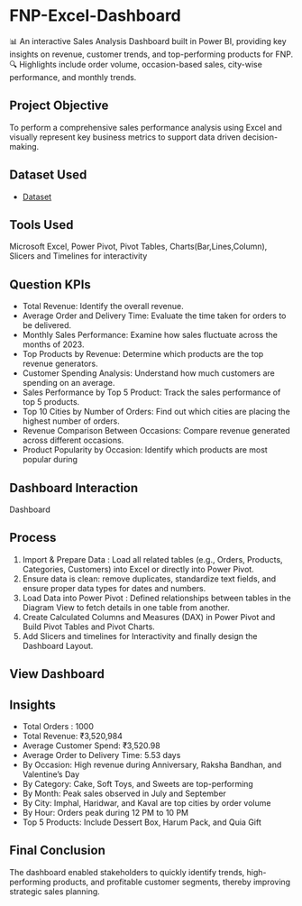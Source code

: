# FNP-Excel-Dashboard
📊 An interactive Sales Analysis Dashboard built in Power BI, providing key insights on revenue, customer trends, and top-performing products for FNP.  🔍 Highlights include order volume, occasion-based sales, city-wise performance, and monthly trends.
## Project Objective
To perform a comprehensive sales performance analysis using Excel and visually represent key business metrics to support data driven decision-making.

## Dataset Used
- <a href="https://github.com/divyakm09/FNP-Excel-Dashboard/blob/main/Book2.xlsx"> Dataset </a>

## Tools Used
Microsoft Excel, Power Pivot, Pivot Tables, Charts(Bar,Lines,Column), Slicers and Timelines for interactivity

## Question KPIs
- Total Revenue: Identify the overall revenue.
- Average Order and Delivery Time: Evaluate the time taken for orders to be delivered.
- Monthly Sales Performance: Examine how sales fluctuate across the months of 2023.
- Top Products by Revenue: Determine which products are the top revenue generators.
- Customer Spending Analysis: Understand how much customers are spending on an average.
- Sales Performance by Top 5 Product: Track the sales performance of top 5 products.
- Top 10 Cities by Number of Orders: Find out which cities are placing the highest number of orders.
- Revenue Comparison Between Occasions: Compare revenue generated across different occasions.
- Product Popularity by Occasion: Identify which products are most popular during
## Dashboard Interaction
Dashboard
## Process
1) Import & Prepare Data : Load all related tables (e.g., Orders, Products, Categories, Customers) into Excel or directly into Power Pivot.
2) Ensure data is clean: remove duplicates, standardize text fields, and ensure proper data types for dates and numbers.
3) Load Data into Power Pivot : Defined relationships between tables in the Diagram View to fetch details in one table from another.
4) Create Calculated Columns and Measures (DAX) in Power Pivot and Build Pivot Tables and Pivot Charts.
5) Add Slicers and timelines for Interactivity and finally design the Dashboard Layout.

## View Dashboard


## Insights
- Total Orders : 1000
- Total Revenue: ₹3,520,984
- Average Customer Spend: ₹3,520.98
- Average Order to Delivery Time: 5.53 days
- By Occasion: High revenue during Anniversary, Raksha Bandhan, and Valentine’s Day
- By Category: Cake, Soft Toys, and Sweets are top-performing
- By Month: Peak sales observed in July and September
- By City: Imphal, Haridwar, and Kaval are top cities by order volume
- By Hour: Orders peak during 12 PM to 10 PM
- Top 5 Products: Include Dessert Box, Harum Pack, and Quia Gift
## Final Conclusion
The dashboard enabled stakeholders to quickly identify trends, high-performing products, and profitable customer segments, thereby improving strategic sales planning.
